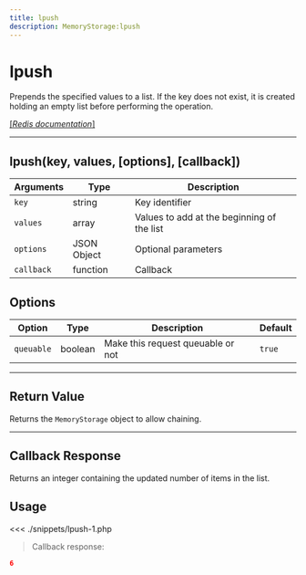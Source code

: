 ```yaml
---
title: lpush
description: MemoryStorage:lpush
---
```


# lpush

Prepends the specified values to a list. If the key does not exist, it is created holding an empty list before performing the operation.

[[_Redis documentation_]](https://redis.io/commands/lpush)

---

## lpush(key, values, [options], [callback])

| Arguments  | Type        | Description                                |
| ---------- | ----------- | ------------------------------------------ |
| `key`      | string      | Key identifier                             |
| `values`   | array       | Values to add at the beginning of the list |
| `options`  | JSON Object | Optional parameters                        |
| `callback` | function    | Callback                                   |

## Options

| Option     | Type    | Description                       | Default |
| ---------- | ------- | --------------------------------- | ------- |
| `queuable` | boolean | Make this request queuable or not | `true`  |

---

## Return Value

Returns the `MemoryStorage` object to allow chaining.

---

## Callback Response

Returns an integer containing the updated number of items in the list.

## Usage

<<< ./snippets/lpush-1.php

> Callback response:

```json
6
```
